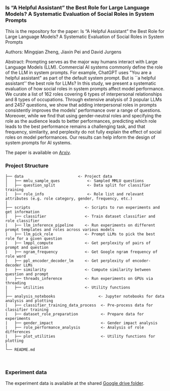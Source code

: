 ### Is “A Helpful Assistant” the Best Role for Large Language Models? A Systematic Evaluation of Social Roles in System Prompts

This is the repository for the paper: Is “A Helpful Assistant” the Best Role for Large Language Models? A Systematic Evaluation of Social Roles in System Prompts

Authors: Mingqian Zheng, Jiaxin Pei and David Jurgens

Abstract: Prompting serves as the major way humans interact with Large Language Models (LLM). Commercial AI systems commonly define the role of the LLM in system prompts. For example, ChatGPT uses "You are a helpful assistant" as part of the default system prompt. But is ``a helpful assistant'' the best role for LLMs? In this study, we present a systematic evaluation of how social roles in system prompts affect model performance. We curate a list of 162 roles covering 6 types of interpersonal relationships and 8 types of occupations. Through extensive analysis of 3 popular LLMs and 2457  questions, we show that adding interpersonal roles in prompts consistently improves the models' performance over a range of questions. Moreover, while we find that using gender-neutral roles and specifying the role as the audience leads to better performances, predicting which role leads to the best performance remains a challenging task, and that frequency, similarity, and perplexity do not fully explain the effect of social roles on model performances. Our results can help inform the design of system prompts for AI systems.

The paper is available on [Arxiv](https://arxiv.org/abs/2311.10054).

### Project Structure

```                                
├── data                        <- Project data
│   ├── mmlu_sample_ques            <- Sampled MMLU questions
│   ├── question_split              <- Data split for classifier training
│   ├── role_info                   <- Role list and relevant attributes (e.g. role category, gender, frequency, etc.)
│
├── scripts                        <- Scripts to run experiments and get information
|   ├── classifier                 <- Train dataset classifier and role classifier
|   ├── llm_inference_pipeline     <- Run experiments on different prompt templates and roles across various models 
|   ├── llm_pick_role              <- Prompt LLMs to pick the best role for a given question 
|   ├── lmppl_compute              <- Get perplexity of pairs of prompt and question 
|   ├── ngram_frequency            <- Get Google ngram frequency of role word 
|   ├── ppl_encoder_decoder_lm     <- Get perplexity of encoder-decoder LLMs 
|   ├── similarity                 <- Compute similarity between question and prompt
|   ├── threads_inference          <- Run experiments on GPUs via threading 
|   ├── utilities                  <- Utility functions 
│
├── analysis_notebooks                   <- Jupyter notebooks for data analysis and plotting 
│   ├── classifier_training_data_process  <- Pre-process data for classifier training 
|   ├── dataset_role_preparation          <- Prepare data for experiments 
|   ├── gender_impact                     <- Gender impact analysis 
|   ├── role_performance_analysis         <- Analysis of role differences 
|   ├── plot_utilities                    <- Utility functions for plotting
|
└── README.md
```

<br>

### Experiment data

The experiment data is available at the shared [Google drive folder](https://drive.google.com/drive/folders/1bFXSCC-eI4V4K-JrDQREQTjgBM3ECbIj?usp=sharing). 

<br>
